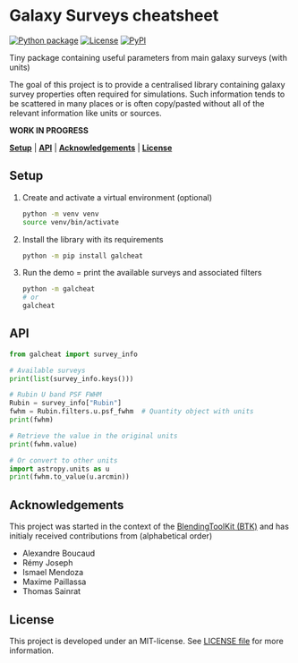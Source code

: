 Galaxy Surveys cheatsheet
=========================

[![Python package][gh-workflow-badge]][gh-workflow]
[![License][license-badge]](LICENSE)
[![PyPI][pypi-badge]][pypi]

[gh-workflow]: https://github.com/aboucaud/galcheat/actions/workflows/python-package.yml
[gh-workflow-badge]: https://github.com/aboucaud/galcheat/actions/workflows/python-package.yml/badge.svg
[license-badge]: https://img.shields.io/github/license/aboucaud/galcheat?color=blue
[pypi-badge]: https://img.shields.io/pypi/pyversions/galcheat?color=yellow&logo=pypi
[pypi]: https://pypi.org/project/galcheat/


Tiny package containing useful parameters from main galaxy surveys (with units)

The goal of this project is to provide a centralised library containing galaxy survey properties often required for simulations. Such information tends to be scattered in many places or is often copy/pasted without all of the relevant information like units or sources.

**WORK IN PROGRESS**

[**Setup**](#setup) | [**API**](#api) | [**Acknowledgements**](#acknowledgements) | [**License**](#license)

Setup
-----
1. Create and activate a virtual environment (optional)
    ```sh
    python -m venv venv
    source venv/bin/activate
    ```
2.  Install the library with its requirements
    ```sh
    python -m pip install galcheat
    ```
3. Run the demo = print the available surveys and associated filters
    ```sh
    python -m galcheat
    # or
    galcheat
    ```

API
---
```python
from galcheat import survey_info

# Available surveys
print(list(survey_info.keys()))

# Rubin U band PSF FWHM
Rubin = survey_info["Rubin"]
fwhm = Rubin.filters.u.psf_fwhm  # Quantity object with units
print(fwhm)

# Retrieve the value in the original units
print(fwhm.value)

# Or convert to other units
import astropy.units as u
print(fwhm.to_value(u.arcmin))
```

Acknowledgements
----------------
This project was started in the context of the [BlendingToolKit (BTK)][github-btk] and has initialy received contributions from (alphabetical order)

- Alexandre Boucaud
- Rémy Joseph
- Ismael Mendoza
- Maxime Paillassa
- Thomas Sainrat

[github-btk]: https://github.com/LSSTDESC/BlendingToolKit

License
-------
This project is developed under an MIT-license. See [LICENSE file](LICENSE) for more information.

